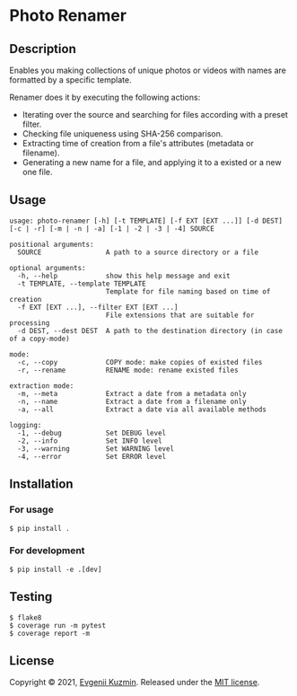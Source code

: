 # Photo Renamer

## Description
Enables you making collections of unique photos or videos with names are formatted by a specific template.

Renamer does it by executing the following actions:
- Iterating over the source and searching for files according with a preset filter.
- Checking file uniqueness using SHA-256 comparison.
- Extracting time of creation from a file's attributes (metadata or filename).
- Generating a new name for a file, and applying it to a existed or a new one file.

## Usage
```
usage: photo-renamer [-h] [-t TEMPLATE] [-f EXT [EXT ...]] [-d DEST] [-c | -r] [-m | -n | -a] [-1 | -2 | -3 | -4] SOURCE

positional arguments:
  SOURCE                A path to a source directory or a file

optional arguments:
  -h, --help            show this help message and exit
  -t TEMPLATE, --template TEMPLATE
                        Template for file naming based on time of creation
  -f EXT [EXT ...], --filter EXT [EXT ...]
                        File extensions that are suitable for processing
  -d DEST, --dest DEST  A path to the destination directory (in case of a copy-mode)

mode:
  -c, --copy            COPY mode: make copies of existed files
  -r, --rename          RENAME mode: rename existed files

extraction mode:
  -m, --meta            Extract a date from a metadata only
  -n, --name            Extract a date from a filename only
  -a, --all             Extract a date via all available methods

logging:
  -1, --debug           Set DEBUG level
  -2, --info            Set INFO level
  -3, --warning         Set WARNING level
  -4, --error           Set ERROR level
```

## Installation
### For usage
    $ pip install .

### For development
    $ pip install -e .[dev]


## Testing
    $ flake8
    $ coverage run -m pytest
    $ coverage report -m


## License
Copyright © 2021, [Evgenii Kuzmin](mailto:evgeniy.a.kuzmin@gmail.com).
Released under the [MIT license](LICENSE).
